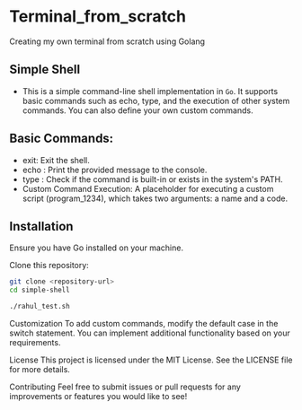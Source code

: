 # Terminal_from_scratch
Creating my own terminal from scratch using Golang


## Simple Shell
- This is a simple command-line shell implementation in `Go`. It supports basic commands such as echo, type, and the execution of other system commands. You can also define your own custom commands.

## Basic Commands:
- exit: Exit the shell.
- echo <message>: Print the provided message to the console.
- type <command>: Check if the command is built-in or exists in the system's PATH.
- Custom Command Execution: A placeholder for executing a custom script (program_1234), which takes two arguments: a name and a code.
## Installation
Ensure you have Go installed on your machine.

Clone this repository:

```bash
git clone <repository-url>
cd simple-shell
````

```bash
./rahul_test.sh
```

Customization
To add custom commands, modify the default case in the switch statement. You can implement additional functionality based on your requirements.

License
This project is licensed under the MIT License. See the LICENSE file for more details.

Contributing
Feel free to submit issues or pull requests for any improvements or features you would like to see!